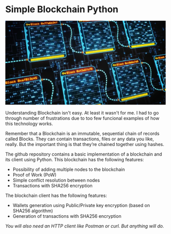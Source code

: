 # Simple Blockchain Python 

<img src="block_chain.jpg">


Understanding Blockchain isn't easy. At least it wasn't for me. I had to go through number of frustrations due to too few funcional examples of how this technology works. 

Remember that a Blockchain is an immutable, sequential chain of records called Blocks. They can contain transactions, files or any data you like, really. But the important thing is that they’re chained together using hashes.


The github repository contains a basic implementation of a blockchain and its client using Python. This blockchain has the following features:

- Possibility of adding multiple nodes to the blockchain
- Proof of Work (PoW)
- Simple conflict resolution between nodes
- Transactions with SHA256 encryption

The blockchain client has the following features:

- Wallets generation using Public/Private key encryption (based on SHA256 algorithm)
- Generation of transactions with SHA256 encryption 


*You will also need an HTTP client like Postman or curl. But anything will do.*
